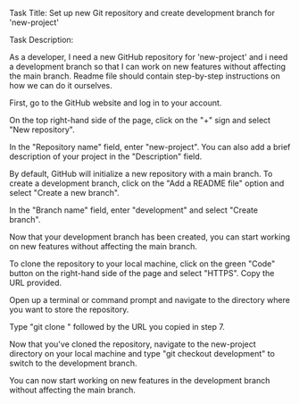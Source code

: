 Task Title: Set up new Git repository and create development branch for 'new-project'

Task Description:

As a developer, I need a new GitHub repository for 'new-project' and i need a development branch so that I can work on new features without affecting the main branch. 
Readme file should contain step-by-step instructions on how we can do it ourselves.

First, go to the GitHub website and log in to your account.

On the top right-hand side of the page, click on the "+" sign and select "New repository".

In the "Repository name" field, enter "new-project". You can also add a brief description of your project in the "Description" field.

By default, GitHub will initialize a new repository with a main branch. To create a development branch, click on the "Add a README file" option and select "Create a new branch".

In the "Branch name" field, enter "development" and select "Create branch".

Now that your development branch has been created, you can start working on new features without affecting the main branch.

To clone the repository to your local machine, click on the green "Code" button on the right-hand side of the page and select "HTTPS". Copy the URL provided.

Open up a terminal or command prompt and navigate to the directory where you want to store the repository.

Type "git clone " followed by the URL you copied in step 7.

Now that you've cloned the repository, navigate to the new-project directory on your local machine and type "git checkout development" to switch to the development branch.

You can now start working on new features in the development branch without affecting the main branch.
